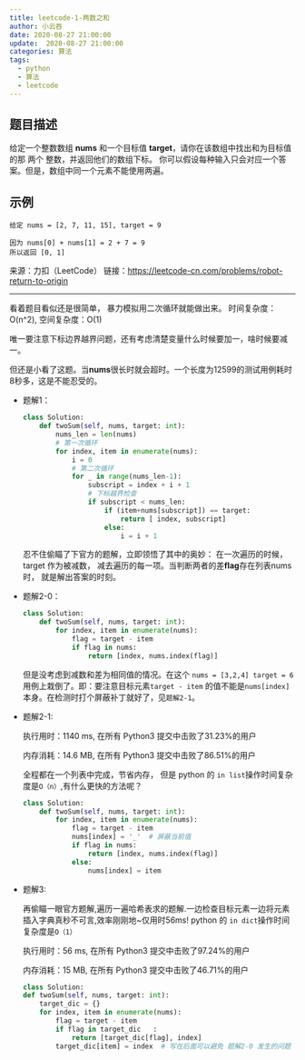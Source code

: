 ```yaml
---
title: leetcode-1-两数之和
author: 小云吞
date: 2020-08-27 21:00:00
update:  2020-08-27 21:00:00
categories: 算法
tags: 
  - python
  - 算法
  - leetcode
---
```


## 题目描述
给定一个整数数组 **nums** 和一个目标值 **target**，请你在该数组中找出和为目标值的那 两个 整数，并返回他们的数组下标。
你可以假设每种输入只会对应一个答案。但是，数组中同一个元素不能使用两遍。

## 示例
```
给定 nums = [2, 7, 11, 15], target = 9

因为 nums[0] + nums[1] = 2 + 7 = 9
所以返回 [0, 1]
```
来源：力扣（LeetCode）
    链接：https://leetcode-cn.com/problems/robot-return-to-origin
    
---
看着题目看似还是很简单， 暴力模拟用二次循环就能做出来。 时间复杂度：O(n^2), 空间复杂度：O(1)

唯一要注意下标边界越界问题，还有考虑清楚变量什么时候要加一，啥时候要减一。

但还是小看了这题。当**nums**很长时就会超时。一个长度为12599的测试用例耗时8秒多，这是不能忍受的。

- 题解1：
    ```python
    class Solution:
        def twoSum(self, nums, target: int):
            nums_len = len(nums)
            # 第一次循环
            for index, item in enumerate(nums):
                i = 0
                # 第二次循环
                for _ in range(nums_len-1):
                    subscript = index + i + 1
                    # 下标越界检查
                    if subscript < nums_len:
                        if (item+nums[subscript]) == target:
                            return [ index, subscript]
                        else:
                            i = i + 1
    ```

    忍不住偷瞄了下官方的题解，立即领悟了其中的奥妙：
    在一次遍历的时候， target 作为被减数， 减去遍历的每一项。当判断两者的差**flag**存在列表nums时， 就是解出答案的时刻。

- 题解2-0：
    ```python
    class Solution:
        def twoSum(self, nums, target: int):
            for index, item in enumerate(nums):
                flag = target - item
                if flag in nums:
                    return [index, nums.index(flag)]
    ```

    但是没考虑到减数和差为相同值的情况。在这个 `nums = [3,2,4] target = 6` 用例上栽倒了。即：要注意目标元素`target - item` 的值不能是`nums[index]`本身。在检测时打个屏蔽补丁就好了，见`题解2-1`。

- 题解2-1:

    执行用时：1140 ms, 在所有 Python3 提交中击败了31.23%的用户

    内存消耗：14.6 MB, 在所有 Python3 提交中击败了86.51%的用户

    全程都在一个列表中完成，节省内存， 但是 python 的 `in list`操作时间复杂度是`O（n）`,有什么更快的方法呢？
    ```python
    class Solution:
        def twoSum(self, nums, target: int):
            for index, item in enumerate(nums):
                flag = target - item
                nums[index] = '_'  # 屏蔽当前值
                if flag in nums:
                    return [index, nums.index(flag)]
                else:
                    nums[index] = item
    ```

- 题解3:

    再偷瞄一眼官方题解,遍历一遍哈希表求的题解.一边检查目标元素一边将元素插入字典真秒不可言,效率刚刚地~仅用时56ms! python 的 `in dict`操作时间复杂度是`O（1）`

    执行用时：56 ms, 在所有 Python3 提交中击败了97.24%的用户

    内存消耗：15 MB, 在所有 Python3 提交中击败了46.71%的用户

    ```python
    class Solution:
    def twoSum(self, nums, target: int):
        target_dic = {}
        for index, item in enumerate(nums):
            flag = target - item
            if flag in target_dic   :
                return [target_dic[flag], index]
            target_dic[item] = index  # 写在后面可以避免 题解2-0 发生的问题
    ```